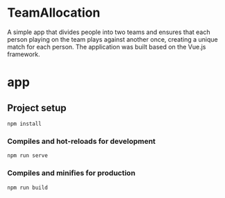 # TeamAllocation

A simple app that divides people into two teams and ensures that each person playing on the team plays against another once, creating a unique match for each person. The application was built based on the Vue.js framework.

# app

## Project setup
```
npm install
```

### Compiles and hot-reloads for development
```
npm run serve
```

### Compiles and minifies for production
```
npm run build
```